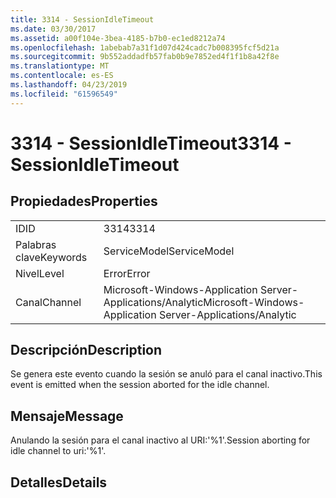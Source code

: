 ```yaml
---
title: 3314 - SessionIdleTimeout
ms.date: 03/30/2017
ms.assetid: a00f104e-3bea-4185-b7b0-ec1ed8212a74
ms.openlocfilehash: 1abebab7a31f1d07d424cadc7b008395fcf5d21a
ms.sourcegitcommit: 9b552addadfb57fab0b9e7852ed4f1f1b8a42f8e
ms.translationtype: MT
ms.contentlocale: es-ES
ms.lasthandoff: 04/23/2019
ms.locfileid: "61596549"
---
```

# <a name="3314---sessionidletimeout"></a><span data-ttu-id="eec34-102">3314 - SessionIdleTimeout</span><span class="sxs-lookup"><span data-stu-id="eec34-102">3314 - SessionIdleTimeout</span></span>
## <a name="properties"></a><span data-ttu-id="eec34-103">Propiedades</span><span class="sxs-lookup"><span data-stu-id="eec34-103">Properties</span></span>  
  
|||  
|-|-|  
|<span data-ttu-id="eec34-104">ID</span><span class="sxs-lookup"><span data-stu-id="eec34-104">ID</span></span>|<span data-ttu-id="eec34-105">3314</span><span class="sxs-lookup"><span data-stu-id="eec34-105">3314</span></span>|  
|<span data-ttu-id="eec34-106">Palabras clave</span><span class="sxs-lookup"><span data-stu-id="eec34-106">Keywords</span></span>|<span data-ttu-id="eec34-107">ServiceModel</span><span class="sxs-lookup"><span data-stu-id="eec34-107">ServiceModel</span></span>|  
|<span data-ttu-id="eec34-108">Nivel</span><span class="sxs-lookup"><span data-stu-id="eec34-108">Level</span></span>|<span data-ttu-id="eec34-109">Error</span><span class="sxs-lookup"><span data-stu-id="eec34-109">Error</span></span>|  
|<span data-ttu-id="eec34-110">Canal</span><span class="sxs-lookup"><span data-stu-id="eec34-110">Channel</span></span>|<span data-ttu-id="eec34-111">Microsoft-Windows-Application Server-Applications/Analytic</span><span class="sxs-lookup"><span data-stu-id="eec34-111">Microsoft-Windows-Application Server-Applications/Analytic</span></span>|  
  
## <a name="description"></a><span data-ttu-id="eec34-112">Descripción</span><span class="sxs-lookup"><span data-stu-id="eec34-112">Description</span></span>  
 <span data-ttu-id="eec34-113">Se genera este evento cuando la sesión se anuló para el canal inactivo.</span><span class="sxs-lookup"><span data-stu-id="eec34-113">This event is emitted when the session aborted for the idle channel.</span></span>  
  
## <a name="message"></a><span data-ttu-id="eec34-114">Mensaje</span><span class="sxs-lookup"><span data-stu-id="eec34-114">Message</span></span>  
 <span data-ttu-id="eec34-115">Anulando la sesión para el canal inactivo al URI:'%1'.</span><span class="sxs-lookup"><span data-stu-id="eec34-115">Session aborting for idle channel to uri:'%1'.</span></span>  
  
## <a name="details"></a><span data-ttu-id="eec34-116">Detalles</span><span class="sxs-lookup"><span data-stu-id="eec34-116">Details</span></span>
